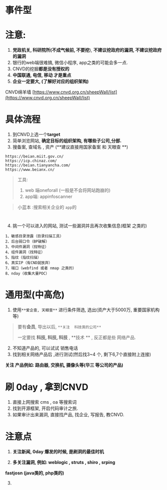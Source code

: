 # 事件型

# 注意:

1. **党政机关, 科研院所(不成气候前, 不要挖**), **不建议挖政府的漏洞, 不建议挖政府的漏洞**
2. 银行的web端很难搞,  微信小程序, app之类的可能会多一点.
3. CNVD的挖掘**都是没有授权的**
4. **中国联通, 电信, 移动 才是重点**
5. **企业一定要大, (了解好对应的组织架构)**

CNVD绵羊墙
[https://www.cnvd.org.cn/sheepWall/list](https://www.cnvd.org.cn/sheepWall/list)

# 具体流程

1. 到CNVD上选一个**target**
2. 简单浏览网站, **确定目标的组织架构, 有哪些子公司,分部.**
3. 搜备案, 查域名 , 资产 (**建议直接用国家备案 和 天眼查  **)
```
https://beian.miit.gov.cn/
https://icp.chinaz.com/
https://beian.tianyancha.com/
https://www.beianx.cn/
```
> 工具: 
> 1. web 端oneforall  (一般是不会将网站跑崩的)
> 2. app端: appinfoscanner 

> 小蓝本 :搜索相关企业的 `app`的

# 

4. 挑一个可以进入的网站, 测试一些漏洞并且再次收集信息(框架 之类的)
```
1、敏感目录泄露（目录扫描工具）
2、后台弱口令（BP破解）
3、中间件漏洞（找特征）
4、组件漏洞（找特征）
5、指纹（指纹扫描）
6、真实IP（有CND就放弃）
7、端口（webfind 或者 nmap 之类的）
8、nday（收集大量POC）
```

# 通用型(中高危)

1. 使用`**爱企查, 天眼查**` 进行条件筛选, 选出(资产大于5000万, 重要国家机构等)

   
> 要有**会员**, 导出以后,  `**关注  科技类的公司**`
>
> 一定要找 **科技, 科技, 科技**  , **技术 ** , 反正都是些  网络产品. 

2. 不知道产品的, 可以试试 销售电话
3. 找到相关网络产品后 ,进行测试(然后找3~4 个, 剩下6,7个直接附上连接) 

**关注 产品例如: 路由器, 交换机, 摄像头等(华三 等公司的产品)**



# 刷 0day , 拿到CNVD

1. 直接上网搜索  cms , oa 等搜索词
2. 找到开源框架,  开启代码审计之旅. 
3. 如果审计出来漏洞, 直接找产品,  找企业, 写报告, 教CNVD. 

# 注意点

1. **关注新闻, 0day 爆发的时候, 是刷洞的最佳时机**


2. **多关注漏洞, 例如: weblogic , struts , shiro , srping**

**fastjosn (java类的, php类的)**

3. 




